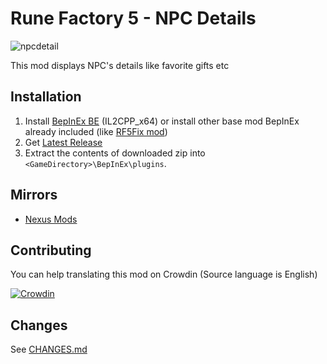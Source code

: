 # Rune Factory 5 - NPC Details
![npcdetail](https://user-images.githubusercontent.com/17191898/183255253-73685172-5396-464d-b7c5-4548bf8ae0df.gif)

This mod displays NPC's details like favorite gifts etc

## Installation

1. Install [BepInEx BE](https://builds.bepinex.dev/projects/bepinex_be) (IL2CPP_x64)
or install other base mod BepInEx already included (like [RF5Fix mod](https://github.com/Lyall/RF5Fix))
2. Get [Latest Release](https://github.com/hisacat/RF5.HisaCat.NPCDetails/releases)
3. Extract the contents of downloaded zip into `<GameDirectory>\BepInEx\plugins`. 

## Mirrors

* [Nexus Mods](https://www.nexusmods.com/runefactory5/mods/34)

## Contributing

You can help translating this mod on Crowdin
(Source language is English)

[![Crowdin](https://badges.crowdin.net/rf5-npc-details/localized.svg)](https://crowdin.com/project/rf5-npc-details)

## Changes

See [CHANGES.md](https://github.com/hisacat/RF5.HisaCat.NPCDetails/blob/main/CHANGES.md)